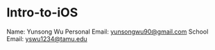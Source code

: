 # Intro-to-iOS
Name: Yunsong Wu
Personal Email: yunsongwu90@gmail.com
School Email: yswu1234@tamu.edu
